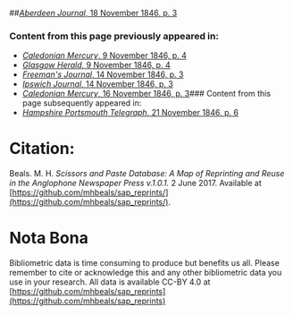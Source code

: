 ##[*Aberdeen Journal*, 18 November 1846, p. 3](https://mhbeals.github.io/sap_html/Aberdeen-Journal/Aberdeen-Journal-18-November-1846-p-3)

### Content from this page previously appeared in:
+ [*Caledonian Mercury*, 9 November 1846, p. 4](https://mhbeals.github.io/sap_html/Caledonian-Mercury/Caledonian-Mercury-9-November-1846-p-4)
+ [*Glasgow Herald*, 9 November 1846, p. 4](https://mhbeals.github.io/sap_html/Glasgow-Herald/Glasgow-Herald-9-November-1846-p-4)
+ [*Freeman's Journal*, 14 November 1846, p. 3](https://mhbeals.github.io/sap_html/Freeman's-Journal/Freeman's-Journal-14-November-1846-p-3)
+ [*Ipswich Journal*, 14 November 1846, p. 3](https://mhbeals.github.io/sap_html/Ipswich-Journal/Ipswich-Journal-14-November-1846-p-3)
+ [*Caledonian Mercury*, 16 November 1846, p. 3](https://mhbeals.github.io/sap_html/Caledonian-Mercury/Caledonian-Mercury-16-November-1846-p-3)### Content from this page subsequently appeared in:
+ [*Hampshire Portsmouth Telegraph*, 21 November 1846, p. 6](https://mhbeals.github.io/sap_html/Hampshire-Portsmouth-Telegraph/Hampshire-Portsmouth-Telegraph-21-November-1846-p-6)
                    
# Citation: 

Beals. M. H. *Scissors and Paste Database: A Map of Reprinting and Reuse in the Anglophone Newspaper Press v.1.0.1.* 2 June 2017. Available at [https://github.com/mhbeals/sap_reprints/](https://github.com/mhbeals/sap_reprints/). 
                    
# Nota Bona

Bibliometric data is time consuming to produce but benefits us all. Please remember to cite or acknowledge this and any other bibliometric data you use in your research. All data is available CC-BY 4.0 at [https://github.com/mhbeals/sap_reprints](https://github.com/mhbeals/sap_reprints)